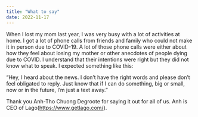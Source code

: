 ```yaml
---
title: "What to say"
date: 2022-11-17
---
```



When I lost my mom last year, I was very busy with a lot of activities at home. I got a lot of phone calls from friends and family who could not make it in person due to COVID-19. A lot of those phone calls were either about how they feel about losing my mother or other anecdotes of people dying due to COVID. I understand that their intentions were right but they did not know what to speak. I expected something like this: 

“Hey, I heard about the news. I don’t have the right words and please don’t feel obligated to reply. Just know that if I can do something, big or small, now or in the future, I’m just a text away.”

Thank you Anh-Tho Chuong Degroote for saying it out for all of us. Anh is CEO of Lago(https://www.getlago.com/).

